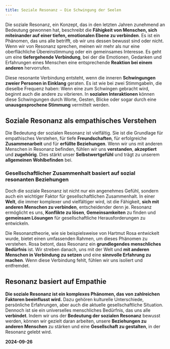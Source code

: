 ```yaml
---
title: Soziale Resonanz – Die Schwingung der Seelen
---
```

Die soziale Resonanz, ein Konzept, das in den letzten Jahren zunehmend an Bedeutung gewonnen hat, beschreibt die **Fähigkeit von Menschen, sich miteinander auf einer tiefen, emotionalen Ebene zu verbinden**. Es ist ein Phänomen, das uns alle betrifft, ob wir uns dessen bewusst sind oder nicht. Wenn wir von Resonanz sprechen, meinen wir mehr als nur eine oberflächliche Übereinstimmung oder ein gemeinsames Interesse. Es geht um eine **tiefergehende Verbindung**, bei der die Emotionen, Gedanken und Erfahrungen eines Menschen eine entsprechende **Reaktion bei einem anderen** hervorrufen.

Diese resonante Verbindung entsteht, wenn die inneren **Schwingungen zweier Personen in Einklang** geraten. Es ist wie bei zwei Stimmgabeln, die dieselbe Frequenz haben: Wenn eine zum Schwingen gebracht wird, beginnt auch die andere zu vibrieren. In **sozialen Interaktionen** können diese Schwingungen durch Worte, Gesten, Blicke oder sogar durch eine **unausgesprochene Stimmung** vermittelt werden.

## Soziale Resonanz als empathisches Verstehen

Die Bedeutung der sozialen Resonanz ist vielfältig. Sie ist die Grundlage für empathisches Verstehen, für tiefe **Freundschaften**, für erfolgreiche **Zusammenarbeit** und für **erfüllte Beziehungen**. Wenn wir uns mit anderen Menschen in Resonanz befinden, fühlen wir uns **verstanden**, **akzeptiert** und **zugehörig**. Dies stärkt unser **Selbstwertgefühl** und trägt zu unserem **allgemeinen Wohlbefinden** bei.

### Gesellschaftlicher Zusammenhalt basiert auf sozial resonanten Beziehungen

Doch die soziale Resonanz ist nicht nur ein angenehmes Gefühl, sondern auch ein wichtiger Faktor für gesellschaftlichen Zusammenhalt. In einer **Welt**, die immer komplexer und vielfältiger wird, ist die Fähigkeit, **sich mit anderen Menschen zu verbinden**, entscheidender denn je. Resonanz ermöglicht es uns, **Konflikte zu lösen**, **Gemeinsamkeiten** zu finden und **gemeinsam Lösungen** für gesellschaftliche Herausforderungen zu entwickeln.

Die Resonanztheorie, wie sie beispielsweise von Hartmut Rosa entwickelt wurde, bietet einen umfassenden Rahmen, um dieses Phänomen zu verstehen. Rosa betont, dass Resonanz ein **grundlegendes menschliches Bedürfnis** ist. Wir streben danach, uns mit der Welt und **mit anderen Menschen in Verbindung zu setzen** und eine **sinnvolle Erfahrung zu machen**. Wenn diese Verbindung fehlt, fühlen wir uns isoliert und entfremdet.

## Resonanz basiert auf Empathie

**Die soziale Resonanz ist ein komplexes Phänomen, das von zahlreichen Faktoren beeinflusst wird.** Dazu gehören kulturelle Unterschiede, persönliche Erfahrungen, aber auch die aktuelle gesellschaftliche Situation. Dennoch ist sie ein universelles menschliches Bedürfnis, das uns alle **verbindet**. Indem wir uns der **Bedeutung der sozialen Resonanz** bewusst werden, können wir gezielt daran arbeiten, unsere **Beziehungen zu anderen Menschen** zu stärken und eine **Gesellschaft zu gestalten**, in der Resonanz gelebt wird.

**2024-09-26**
